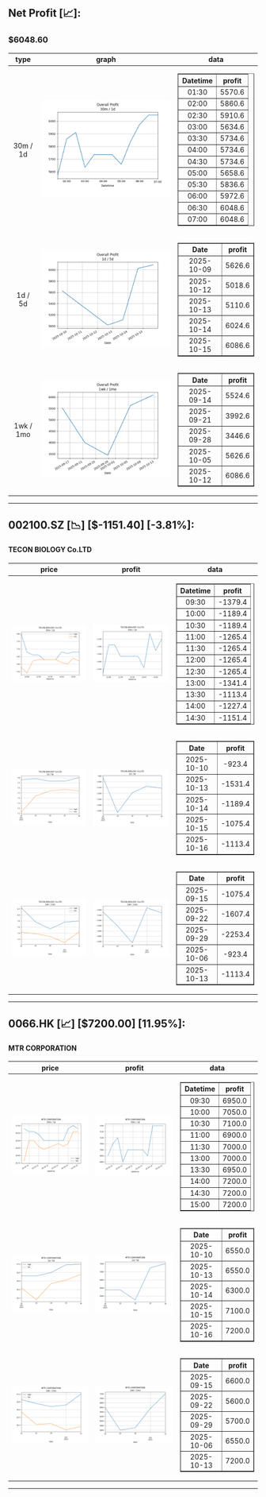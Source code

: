 ## Net Profit [📈]:
### $6048.60
|type|graph|data|
|:---:|:---:|:---:|
|30m / 1d|![net_profit](image/overall_30m-1d.png)|<table border="1" class="dataframe"> <thead> <tr style="text-align: center;"> <th>Datetime</th> <th>profit</th> </tr> </thead> <tbody> <tr> <td>01:30</td> <td>5570.6</td> </tr> <tr> <td>02:00</td> <td>5860.6</td> </tr> <tr> <td>02:30</td> <td>5910.6</td> </tr> <tr> <td>03:00</td> <td>5634.6</td> </tr> <tr> <td>03:30</td> <td>5734.6</td> </tr> <tr> <td>04:00</td> <td>5734.6</td> </tr> <tr> <td>04:30</td> <td>5734.6</td> </tr> <tr> <td>05:00</td> <td>5658.6</td> </tr> <tr> <td>05:30</td> <td>5836.6</td> </tr> <tr> <td>06:00</td> <td>5972.6</td> </tr> <tr> <td>06:30</td> <td>6048.6</td> </tr> <tr> <td>07:00</td> <td>6048.6</td> </tr> </tbody></table>|
|1d / 5d|![net_profit](image/overall_1d-5d.png)|<table border="1" class="dataframe"> <thead> <tr style="text-align: center;"> <th>Date</th> <th>profit</th> </tr> </thead> <tbody> <tr> <td>2025-10-09</td> <td>5626.6</td> </tr> <tr> <td>2025-10-12</td> <td>5018.6</td> </tr> <tr> <td>2025-10-13</td> <td>5110.6</td> </tr> <tr> <td>2025-10-14</td> <td>6024.6</td> </tr> <tr> <td>2025-10-15</td> <td>6086.6</td> </tr> </tbody></table>|
|1wk / 1mo|![net_profit](image/overall_1wk-1mo.png)|<table border="1" class="dataframe"> <thead> <tr style="text-align: center;"> <th>Date</th> <th>profit</th> </tr> </thead> <tbody> <tr> <td>2025-09-14</td> <td>5524.6</td> </tr> <tr> <td>2025-09-21</td> <td>3992.6</td> </tr> <tr> <td>2025-09-28</td> <td>3446.6</td> </tr> <tr> <td>2025-10-05</td> <td>5626.6</td> </tr> <tr> <td>2025-10-12</td> <td>6086.6</td> </tr> </tbody></table>|
---
## 002100.SZ [📉] [$-1151.40] [-3.81%]:
#### TECON BIOLOGY Co.LTD
|price|profit|data|
|:---:|:---:|:---:|
|![price](image/002100.SZ_30m-1d_price.png)|![profit](image/002100.SZ_30m-1d_profit.png)|<table border="1" class="dataframe"> <thead> <tr style="text-align: center;"> <th>Datetime</th> <th>profit</th> </tr> </thead> <tbody> <tr> <td>09:30</td> <td>-1379.4</td> </tr> <tr> <td>10:00</td> <td>-1189.4</td> </tr> <tr> <td>10:30</td> <td>-1189.4</td> </tr> <tr> <td>11:00</td> <td>-1265.4</td> </tr> <tr> <td>11:30</td> <td>-1265.4</td> </tr> <tr> <td>12:00</td> <td>-1265.4</td> </tr> <tr> <td>12:30</td> <td>-1265.4</td> </tr> <tr> <td>13:00</td> <td>-1341.4</td> </tr> <tr> <td>13:30</td> <td>-1113.4</td> </tr> <tr> <td>14:00</td> <td>-1227.4</td> </tr> <tr> <td>14:30</td> <td>-1151.4</td> </tr> </tbody></table>|
|![price](image/002100.SZ_1d-5d_price.png)|![profit](image/002100.SZ_1d-5d_profit.png)|<table border="1" class="dataframe"> <thead> <tr style="text-align: center;"> <th>Date</th> <th>profit</th> </tr> </thead> <tbody> <tr> <td>2025-10-10</td> <td>-923.4</td> </tr> <tr> <td>2025-10-13</td> <td>-1531.4</td> </tr> <tr> <td>2025-10-14</td> <td>-1189.4</td> </tr> <tr> <td>2025-10-15</td> <td>-1075.4</td> </tr> <tr> <td>2025-10-16</td> <td>-1113.4</td> </tr> </tbody></table>|
|![price](image/002100.SZ_1wk-1mo_price.png)|![profit](image/002100.SZ_1wk-1mo_profit.png)|<table border="1" class="dataframe"> <thead> <tr style="text-align: center;"> <th>Date</th> <th>profit</th> </tr> </thead> <tbody> <tr> <td>2025-09-15</td> <td>-1075.4</td> </tr> <tr> <td>2025-09-22</td> <td>-1607.4</td> </tr> <tr> <td>2025-09-29</td> <td>-2253.4</td> </tr> <tr> <td>2025-10-06</td> <td>-923.4</td> </tr> <tr> <td>2025-10-13</td> <td>-1113.4</td> </tr> </tbody></table>|
---
## 0066.HK [📈] [$7200.00] [11.95%]:
#### MTR CORPORATION
|price|profit|data|
|:---:|:---:|:---:|
|![price](image/0066.HK_30m-1d_price.png)|![profit](image/0066.HK_30m-1d_profit.png)|<table border="1" class="dataframe"> <thead> <tr style="text-align: center;"> <th>Datetime</th> <th>profit</th> </tr> </thead> <tbody> <tr> <td>09:30</td> <td>6950.0</td> </tr> <tr> <td>10:00</td> <td>7050.0</td> </tr> <tr> <td>10:30</td> <td>7100.0</td> </tr> <tr> <td>11:00</td> <td>6900.0</td> </tr> <tr> <td>11:30</td> <td>7000.0</td> </tr> <tr> <td>13:00</td> <td>7000.0</td> </tr> <tr> <td>13:30</td> <td>6950.0</td> </tr> <tr> <td>14:00</td> <td>7200.0</td> </tr> <tr> <td>14:30</td> <td>7200.0</td> </tr> <tr> <td>15:00</td> <td>7200.0</td> </tr> </tbody></table>|
|![price](image/0066.HK_1d-5d_price.png)|![profit](image/0066.HK_1d-5d_profit.png)|<table border="1" class="dataframe"> <thead> <tr style="text-align: center;"> <th>Date</th> <th>profit</th> </tr> </thead> <tbody> <tr> <td>2025-10-10</td> <td>6550.0</td> </tr> <tr> <td>2025-10-13</td> <td>6550.0</td> </tr> <tr> <td>2025-10-14</td> <td>6300.0</td> </tr> <tr> <td>2025-10-15</td> <td>7100.0</td> </tr> <tr> <td>2025-10-16</td> <td>7200.0</td> </tr> </tbody></table>|
|![price](image/0066.HK_1wk-1mo_price.png)|![profit](image/0066.HK_1wk-1mo_profit.png)|<table border="1" class="dataframe"> <thead> <tr style="text-align: center;"> <th>Date</th> <th>profit</th> </tr> </thead> <tbody> <tr> <td>2025-09-15</td> <td>6600.0</td> </tr> <tr> <td>2025-09-22</td> <td>5600.0</td> </tr> <tr> <td>2025-09-29</td> <td>5700.0</td> </tr> <tr> <td>2025-10-06</td> <td>6550.0</td> </tr> <tr> <td>2025-10-13</td> <td>7200.0</td> </tr> </tbody></table>|
---
